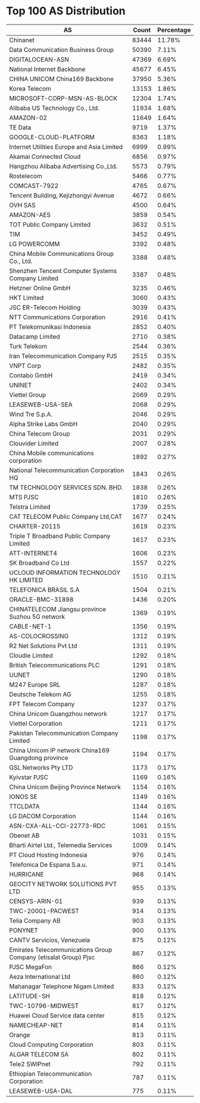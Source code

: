 # Top 100 AS Distribution
| AS | Count | Percentage |
|----|----|----|
| Chinanet | 83444 | 11.78% |
| Data Communication Business Group | 50390 | 7.11% |
| DIGITALOCEAN-ASN | 47369 | 6.69% |
| National Internet Backbone | 45677 | 6.45% |
| CHINA UNICOM China169 Backbone | 37950 | 5.36% |
| Korea Telecom | 13153 | 1.86% |
| MICROSOFT-CORP-MSN-AS-BLOCK | 12304 | 1.74% |
| Alibaba US Technology Co., Ltd. | 11934 | 1.68% |
| AMAZON-02 | 11649 | 1.64% |
| TE Data | 9719 | 1.37% |
| GOOGLE-CLOUD-PLATFORM | 8363 | 1.18% |
| Internet Utilities Europe and Asia Limited | 6999 | 0.99% |
| Akamai Connected Cloud | 6856 | 0.97% |
| Hangzhou Alibaba Advertising Co.,Ltd. | 5573 | 0.79% |
| Rostelecom | 5466 | 0.77% |
| COMCAST-7922 | 4765 | 0.67% |
| Tencent Building, Kejizhongyi Avenue | 4672 | 0.66% |
| OVH SAS | 4500 | 0.64% |
| AMAZON-AES | 3859 | 0.54% |
| TOT Public Company Limited | 3632 | 0.51% |
| TIM | 3452 | 0.49% |
| LG POWERCOMM | 3392 | 0.48% |
| China Mobile Communications Group Co., Ltd. | 3388 | 0.48% |
| Shenzhen Tencent Computer Systems Company Limited | 3387 | 0.48% |
| Hetzner Online GmbH | 3235 | 0.46% |
| HKT Limited | 3060 | 0.43% |
| JSC ER-Telecom Holding | 3039 | 0.43% |
| NTT Communications Corporation | 2916 | 0.41% |
| PT Telekomunikasi Indonesia | 2852 | 0.40% |
| Datacamp Limited | 2710 | 0.38% |
| Turk Telekom | 2544 | 0.36% |
| Iran Telecommunication Company PJS | 2515 | 0.35% |
| VNPT Corp | 2482 | 0.35% |
| Contabo GmbH | 2419 | 0.34% |
| UNINET | 2402 | 0.34% |
| Viettel Group | 2069 | 0.29% |
| LEASEWEB-USA-SEA | 2068 | 0.29% |
| Wind Tre S.p.A. | 2046 | 0.29% |
| Alpha Strike Labs GmbH | 2040 | 0.29% |
| China Telecom Group | 2031 | 0.29% |
| Clouvider Limited | 2007 | 0.28% |
| China Mobile communications corporation | 1892 | 0.27% |
| National Telecommunication Corporation HQ | 1843 | 0.26% |
| TM TECHNOLOGY SERVICES SDN. BHD. | 1838 | 0.26% |
| MTS PJSC | 1810 | 0.26% |
| Telstra Limited | 1739 | 0.25% |
| CAT TELECOM Public Company Ltd,CAT | 1677 | 0.24% |
| CHARTER-20115 | 1619 | 0.23% |
| Triple T Broadband Public Company Limited | 1617 | 0.23% |
| ATT-INTERNET4 | 1606 | 0.23% |
| SK Broadband Co Ltd | 1557 | 0.22% |
| UCLOUD INFORMATION TECHNOLOGY HK LIMITED | 1510 | 0.21% |
| TELEFONICA BRASIL S.A | 1504 | 0.21% |
| ORACLE-BMC-31898 | 1436 | 0.20% |
| CHINATELECOM Jiangsu province Suzhou 5G network | 1369 | 0.19% |
| CABLE-NET-1 | 1356 | 0.19% |
| AS-COLOCROSSING | 1312 | 0.19% |
| R2 Net Solutions Pvt Ltd | 1311 | 0.19% |
| Cloudie Limited | 1292 | 0.18% |
| British Telecommunications PLC | 1291 | 0.18% |
| UUNET | 1290 | 0.18% |
| M247 Europe SRL | 1287 | 0.18% |
| Deutsche Telekom AG | 1255 | 0.18% |
| FPT Telecom Company | 1237 | 0.17% |
| China Unicom Guangzhou network | 1217 | 0.17% |
| Viettel Corporation | 1211 | 0.17% |
| Pakistan Telecommunication Company Limited | 1198 | 0.17% |
| China Unicom IP network China169 Guangdong province | 1194 | 0.17% |
| GSL Networks Pty LTD | 1173 | 0.17% |
| Kyivstar PJSC | 1169 | 0.16% |
| China Unicom Beijing Province Network | 1154 | 0.16% |
| IONOS SE | 1149 | 0.16% |
| TTCLDATA | 1144 | 0.16% |
| LG DACOM Corporation | 1144 | 0.16% |
| ASN-CXA-ALL-CCI-22773-RDC | 1061 | 0.15% |
| Obenet AB | 1031 | 0.15% |
| Bharti Airtel Ltd., Telemedia Services | 1009 | 0.14% |
| PT Cloud Hosting Indonesia | 976 | 0.14% |
| Telefonica De Espana S.a.u. | 971 | 0.14% |
| HURRICANE | 968 | 0.14% |
| GEOCITY NETWORK SOLUTIONS PVT LTD | 955 | 0.13% |
| CENSYS-ARIN-01 | 939 | 0.13% |
| TWC-20001-PACWEST | 914 | 0.13% |
| Telia Company AB | 903 | 0.13% |
| PONYNET | 900 | 0.13% |
| CANTV Servicios, Venezuela | 875 | 0.12% |
| Emirates Telecommunications Group Company (etisalat Group) Pjsc | 867 | 0.12% |
| PJSC MegaFon | 866 | 0.12% |
| Aeza International Ltd | 860 | 0.12% |
| Mahanagar Telephone Nigam Limited | 833 | 0.12% |
| LATITUDE-SH | 818 | 0.12% |
| TWC-10796-MIDWEST | 817 | 0.12% |
| Huawei Cloud Service data center | 815 | 0.12% |
| NAMECHEAP-NET | 814 | 0.11% |
| Orange | 813 | 0.11% |
| Cloud Computing Corporation | 803 | 0.11% |
| ALGAR TELECOM SA | 802 | 0.11% |
| Tele2 SWIPnet | 792 | 0.11% |
| Ethiopian Telecommunication Corporation | 787 | 0.11% |
| LEASEWEB-USA-DAL | 775 | 0.11% |

